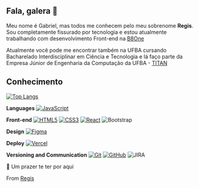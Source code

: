 ## Fala, galera 🤙

Meu nome é Gabriel, mas todos me conhecem pelo meu sobrenome **Regis**. Sou completamente fissurado por tecnologia e estou atualmente trabalhando com desenvolvimento Front-end na [B8One](https://www.linkedin.com/company/b8one/)

Atualmente você pode me encontrar também na UFBA cursando Bacharelado Interdisciplinar em Ciência e Tecnologia e lá faço parte da Empresa Júnior de Engenharia da Computação da UFBA - [TITAN](https://titanci.com.br/.)

## Conhecimento
[![Top Langs](https://github-readme-stats.vercel.app/api/top-langs/?username=regis2077&layout=compact)](https://github.com/regis2077)


**Languages**
[![JavaScript](https://img.shields.io/badge/-JavaScript-black?style=flat-square&logo=javascript&link=https://github.com/regis2077/)](https://github.com/camillacorreia/)

**Front-end**
[![HTML5](https://img.shields.io/badge/-HTML5-E34F26?style=flat-square&logo=html5&logoColor=white&link=https://github.com/regis2077/)](https://github.com/regis2077/)
[![CSS3](https://img.shields.io/badge/-CSS3-1572B6?style=flat-square&logo=css3&link=https://github.com/camillacorreia/)](https://github.com/regis2077/)
[![React](https://img.shields.io/badge/-React-black?style=flat-square&logo=react&link=https://github.com/camillacorreia/)](https://github.com/regis2077/)
![Bootstrap](https://img.shields.io/badge/-Bootstrap-563D7C?style=flat-square&logo=bootstrap)

**Design**
[![Figma](https://img.shields.io/badge/-Figma-ffbaba?style=flat-square&logo=figma)](https://github.com//Regis2077/)


**Deploy**
[![Vercel](https://img.shields.io/badge/-Vercel-141518?style=flat-square&logo=vercel)](https://github.com/regis2077)

**Versioning and Communication**
[![Git](https://img.shields.io/badge/-Git-black?style=flat-square&logo=git&link=https://github.com/camillacorreia/)](https://github.com/regis2077/)
[![GitHub](https://img.shields.io/badge/-GitHub-181717?style=flat-square&logo=github&link=https://github.com/camillacorreia/)](https://github.com/2077/)
![JIRA](https://img.shields.io/badge/-JIRA-0052CC?style=flat-square&logo=jira)

 🤘 Um prazer te ter por aqui
 
 From [Regis](https://github.com/regis2077)

